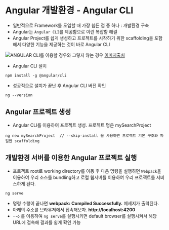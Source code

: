 # Angular 개발환경 - Angular CLI
- 일반적으로 Framework를 도입할 때 가장 힘든 점 중 하나 : 개발환경 구축
- Angular는 `Angular CLI`를 제공함으로 이런 복잡함 해결
- Angular Project를 쉽게 생성하고 프로젝트를 시작하기 위한 scaffolding을 포함해서 다양한 기능을 제공하는 것이 바로 Angular CLI

![ANGULAR CLI를 이용할 경우와 그렇지 않는 경우](https://qph.fs.quoracdn.net/main-qimg-f461e39bf3273763a1234972eb7d4fff)
[이미지출처](https://www.quora.com/What-is-Angular-CLI)

- Angular CLI 설치
```
npm install -g @angular/cli
```
- 성공적으로 설치가 끝난 후 Angular CLI 버전 확인
```
ng --version
```

## Angular 프로젝트 생성
- Angular CLI를 이용하여 프로젝트 생성. 프로젝트 명은 mySearchProject
```
ng new mySearchProject  // --skip-install 을 사용하면 프로젝트 기본 구조와 파일만 scaffolding
```

## 개발환경 서버를 이용한 Angular 프로젝트 실행
- 프로젝트 root로 working directory를 이동 후 다음 명령을 실행하면 `Webpack`을 이용하여 우리 소스를 bundling하고 로컬 웹서버를 이용하여 우리 프로젝트를 서비스하게 된다.
```
ng serve
```
- 명령 수행이 끝나면 **webpack: Compiled Successfully.** 메세지가 출력된다.
- 아래의 주소를 브라우저에서 접속해보자.
__http://localhost:4200__
- `--o` 를 이용하여 `ng serve`를 실행시키면 default browser를 실행시켜서 해당 URL에 접속해 결과를 쉽게 확인 가능

